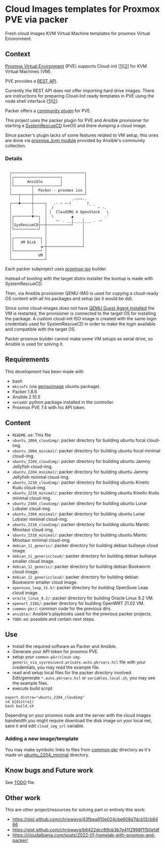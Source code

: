 # Cloud Images templates for Proxmox PVE via packer

Fresh cloud images KVM Virtual Machine templates for proxmox Virtual Environment.

## Context



[Proxmox Virtual Environment](https://www.proxmox.com/en/proxmox-ve) (PVE) supports Cloud-init [[1](https://pve.proxmox.com/pve-docs/pve-admin-guide.html#qm_cloud_init)][[2](https://pve.proxmox.com/wiki/Cloud-Init_Support)] for KVM Virtual Machines (VM).

PVE provides a [REST API](https://pve.proxmox.com/wiki/Proxmox_VE_API).

Currently the REST API does not offer importing hard drive images.
There are instructions for preparing Cloud-Init ready templates in PVE using the node shell interface [[1](https://pve.proxmox.com/pve-docs/pve-admin-guide.html#qm_cloud_init)][[2](https://pve.proxmox.com/wiki/Cloud-Init_Support)].

Packer offers a [community plugin](https://www.packer.io/plugins/builders/proxmox/iso) for PVE.

This project uses the packer plugin for PVE and Ansible provisioner for starting a [SystemRescueCD](https://www.system-rescue.org/) liveOS and there dumping a cloud image.

Since packer's plugin lacks of some features related to VM setup, this ones are done via [proxmox_kvm module](https://docs.ansible.com/ansible/latest/collections/community/general/proxmox_kvm_module.html#ansible-collections-community-general-proxmox-kvm-module) provided by Ansible's community collection.

### Details

```

  ┌─────────────────────────────────┐
  │┌─────────────────────┐          │
  ││      Ansible        │          │
  │└────────┬────────────┘          │
  │         │  Packer - proxmox iso │
  └───┬─────┼───────────────────────┘
      │     │                 .-~~~-.
  ┌───▼─────┼─────┐   .- ~ ~-(       )_ _
  │         │     │  /                    ~ -.
  │         │     │ |  CloudIMG 4 OpenStack   \
  │┌────────▼──┐  │  \        ▲              .'
  ││           │  │    ~- . __│____│___ . -~
  ││SysRescueCD├──┼───────────┘    │
  │└───────────┘  │                │
  │               │                │
  │┌────────────┐ │                │
  ││   VM Disk  │ │                │
  ││            ◄─┼────────────────┘
  │└────────────┘ │
  │            VM │
  └───────────────┘

```

Each packer subproject uses [proxmox-iso](https://www.packer.io/plugins/builders/proxmox/iso) builder.

Instead of booting with the target distro installer the bootup is made with SystemRescueCD.

Then, via Ansible provisioner QEMU-IMG is used for copying a cloud-ready OS content with all his packages and setup (as it would be dd).

Since some cloud-images does not have [QEMU Guest Agent installed](https://www.qemu.org/docs/master/interop/qemu-ga.html) the VM is restarted, the provisioner is connected to the target OS for installing the package. A custom cloud-init ISO image is created with the same login credentials used for SystemRescueCD in order to make the login available and compatible with the target OS.

Packer proxmox builder cannot make some VM setups as serial drive, so Ansible is used for solving it.

## Requirements

This development has been made with

- bash
- `mkisofs` (via [genisoimage](https://packages.ubuntu.com/jammy/genisoimage) ubuntu package).
- Packer 1.8.6
- Ansible 2.10.5
 - `netaddr` python package installed in the controller.
- Proxmox PVE 7.4 with his API token.

## Content

- `README.md`: This file
- `ubuntu_2004_cloudimg/`: packer directory for building ubuntu focal cloud-img.
- `ubuntu_2004_minimal/`: packer directory for building ubuntu focal minimal cloud-img.
- `ubuntu_2204_cloudimg/`: packer directory for building ubuntu Jammy Jellyfish cloud-img.
- `ubuntu_2204_minimal/`: packer directory for building ubuntu Jammy Jellyfish minimal cloud-img.
- `ubuntu_2210_cloudimg/`: packer directory for building ubuntu Kinetic Kudu cloud-img.
- `ubuntu_2210_minimal/`: packer directory for building ubuntu Kinetic Kudu minimal cloud-img.
- `ubuntu_2304_cloudimg/`: packer directory for building ubuntu Lunar Lobster cloud-img.
- `ubuntu_2304_minimal/`: packer directory for building ubuntu  Lunar Lobster minimal cloud-img.
- `ubuntu_2310_cloudimg/`: packer directory for building ubuntu Mantic Minotaur cloud-img.
- `ubuntu_2310_minimal/`: packer directory for building ubuntu Mantic Minotaur minimal cloud-img.
- `debian_11_generic/`: packer directory for building debian bullseye cloud image.
- `debian_11_genericcloud/`: packer directory for building debian bullseye smaller cloud image.
- `debian_12_generic/`: packer directory for building debian Bookworm cloud image.
- `debian_12_genericcloud/`: packer directory for building debian Bookworm smaller cloud image.
- `opensuse_leap_15.5/`: packer directory for building OpenSuse Leap cloud image.
- `oracle_linux_9.2/`: packer directory for building Oracle Linux 9.2 VM.
- `openwrt_2102/`: packer directory for building OpenWRT 21.02 VM.
- `common-pkr/`: common code for the previous dirs.
- `ansible/`: Ansible's playbooks used for the previous packer projects.
- `TODO.md`: possible and certain next steps.

## Use

- Install the required software as Packer and Ansible.
- Generate your API token for proxmox PVE.
- setup your `common-pkr/cloud-img-generic_via_sysrescuecd.private.auto.pkrvars.hcl` file with your credentials, you may read the example file.
- read and setup local files for the packer directory involved. Edit/generate `*.auto.pkrvars.hcl` or `variables.local.sh`, you may see the example files.
- execute build script

```
export distro="ubuntu_2204_cloudimg"
cd ${distro}/
bash build.sh
```

Depending on your proxmox node and the server with the cloud images bandwidth you might require download the disk image on your local net, save it and edit `cloud_img_url` variable.

### Adding a new image/template

You may make symbolic links to files from [common-pkr](common-pkr/) directory as it's made on [ubuntu_2204_minimal](ubuntu_2204_minimal/) directory.

## Know bugs and Future work

See [TODO](TODO.md) file.

## Other work

This are other project/resources for solving part or entirely this work:

- https://gist.github.com/chriswayg/43fbea910e024cbe608d7dcb12cb8466
- https://gist.github.com/chriswayg/b6422dcc69cb3b7e41f2998f1150e1df
- https://cloudalbania.com/posts/2022-01-homelab-with-proxmox-and-packer/
